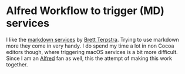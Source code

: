 # Alfred Workflow to trigger (MD) services

I like the [markdown services](http://brettterpstra.com/projects/markdown-service-tools/) by [Brett Terpstra](http://brettterpstra.com/contact/).
Trying to use markdown more they come in very handy. I do spend my time a lot in non Cocoa editors though, where triggering
macOS services is a bit more difficult. Since I am an [Alfred](https://www.alfredapp.com) fan as well, this the attempt of making
this work together.



